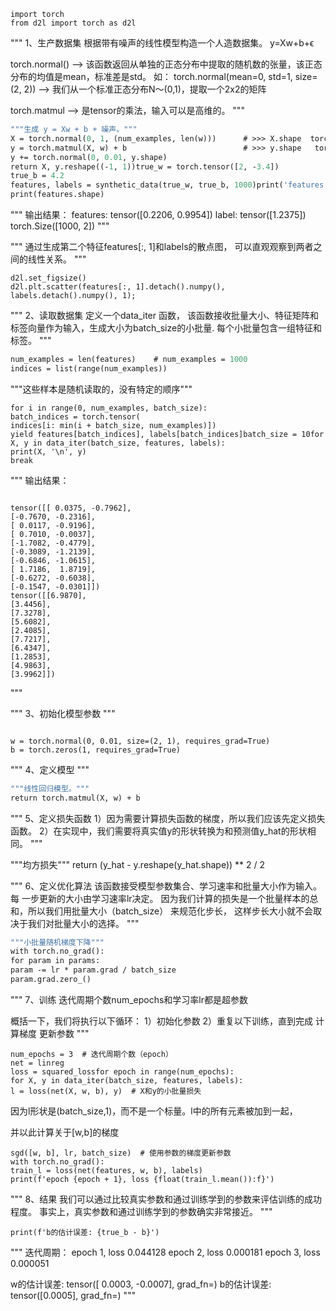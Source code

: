 ```import random
import torch
from d2l import torch as d2l
```

"""
1、生产数据集
根据带有噪声的线性模型构造一个人造数据集。
y=Xw+b+ϵ

torch.normal() --> 该函数返回从单独的正态分布中提取的随机数的张量，该正态分布的均值是mean，标准差是std。
如： torch.normal(mean=0, std=1, size=(2, 2)) --> 我们从一个标准正态分布N～(0,1)，提取一个2x2的矩阵

torch.matmul --> 是tensor的乘法，输入可以是高维的。
"""

```def synthetic_data(w, b, num_examples):
"""生成 y = Xw + b + 噪声。"""
X = torch.normal(0, 1, (num_examples, len(w)))      # >>> X.shape  torch.Size([1000, 2])
y = torch.matmul(X, w) + b                          # >>> y.shape   torch.Size([1000])
y += torch.normal(0, 0.01, y.shape)
return X, y.reshape((-1, 1))true_w = torch.tensor([2, -3.4])
true_b = 4.2
features, labels = synthetic_data(true_w, true_b, 1000)print('features:', features[0], '\nlabel:', labels[0])  # 注意，features中的每一行都包含一个二维数据样本， labels中的每一行都包含一维标签值（一个标量）。
print(features.shape)
```

"""
输出结果：
features: tensor([0.2206, 0.9954])
label: tensor([1.2375])
torch.Size([1000, 2])
"""

"""
通过生成第二个特征features[:, 1]和labels的散点图， 可以直观观察到两者之间的线性关系。
"""

```
d2l.set_figsize()
d2l.plt.scatter(features[:, 1].detach().numpy(), labels.detach().numpy(), 1);
```

"""
2、读取数据集
定义一个data_iter 函数， 该函数接收批量大小、特征矩阵和标签向量作为输入，生成大小为batch_size的小批量.
每个小批量包含一组特征和标签。
"""

```def data_iter(batch_size, features, labels):
num_examples = len(features)    # num_examples = 1000
indices = list(range(num_examples))
```

"""这些样本是随机读取的，没有特定的顺序"""

```random.shuffle(indices)
for i in range(0, num_examples, batch_size):
batch_indices = torch.tensor(
indices[i: min(i + batch_size, num_examples)])
yield features[batch_indices], labels[batch_indices]batch_size = 10for X, y in data_iter(batch_size, features, labels):
print(X, '\n', y)
break
```

"""
输出结果：

```

tensor([[ 0.0375, -0.7962],
[-0.7670, -0.2316],
[ 0.0117, -0.9196],
[ 0.7010, -0.0037],
[-1.7082, -0.4779],
[-0.3089, -1.2139],
[-0.6846, -1.0615],
[ 1.7186,  1.8719],
[-0.6272, -0.6038],
[-0.1547, -0.0301]])
tensor([[6.9870],
[3.4456],
[7.3278],
[5.6082],
[2.4085],
[7.7217],
[6.4347],
[1.2853],
[4.9863],
[3.9962]])
```

"""

"""
3、初始化模型参数
"""

```

w = torch.normal(0, 0.01, size=(2, 1), requires_grad=True)
b = torch.zeros(1, requires_grad=True)
```

"""
4、定义模型
"""

```def linreg(X, w, b):
"""线性回归模型。"""
return torch.matmul(X, w) + b
```

"""
5、定义损失函数
1）因为需要计算损失函数的梯度，所以我们应该先定义损失函数。
2）在实现中，我们需要将真实值y的形状转换为和预测值y_hat的形状相同。
"""

"""均方损失"""
return (y_hat - y.reshape(y_hat.shape)) ** 2 / 2

"""
6、定义优化算法
该函数接受模型参数集合、学习速率和批量大小作为输入。每 一步更新的大小由学习速率lr决定。
因为我们计算的损失是一个批量样本的总和，所以我们用批量大小（batch_size） 来规范化步长，
这样步长大小就不会取决于我们对批量大小的选择。
"""

```def sgd(params, lr, batch_size):
"""小批量随机梯度下降"""
with torch.no_grad():
for param in params:
param -= lr * param.grad / batch_size
param.grad.zero_()
```

"""
7、训练
迭代周期个数num_epochs和学习率lr都是超参数

概括一下，我们将执行以下循环：
1）初始化参数
2）重复以下训练，直到完成
计算梯度
更新参数
"""

```lr = 0.03  # 学习率
num_epochs = 3  # 迭代周期个数（epoch）
net = linreg
loss = squared_lossfor epoch in range(num_epochs):
for X, y in data_iter(batch_size, features, labels):
l = loss(net(X, w, b), y)  # X和y的小批量损失
```

因为l形状是(batch_size,1)，而不是一个标量。l中的所有元素被加到一起，

并以此计算关于[w,b]的梯度

```l.sum().backward()
sgd([w, b], lr, batch_size)  # 使用参数的梯度更新参数
with torch.no_grad():
train_l = loss(net(features, w, b), labels)
print(f'epoch {epoch + 1}, loss {float(train_l.mean()):f}')
```

"""
8、结果
我们可以通过比较真实参数和通过训练学到的参数来评估训练的成功程度。 事实上，真实参数和通过训练学到的参数确实非常接近。
"""

```print(f'w的估计误差: {true_w - w.reshape(true_w.shape)}')
print(f'b的估计误差: {true_b - b}')
```

"""
迭代周期：
epoch 1, loss 0.044128
epoch 2, loss 0.000181
epoch 3, loss 0.000051

w的估计误差: tensor([ 0.0003, -0.0007], grad_fn=<SubBackward0>)
b的估计误差: tensor([0.0005], grad_fn=<RsubBackward1>)
"""
